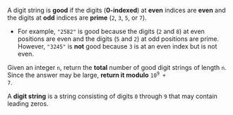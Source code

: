 A digit string is **good** if the digits (**0-indexed**) at **even** indices are **even** and the digits at **odd** indices are **prime** (`2`, `3`, `5`, or `7`).

- For example, `"2582"` is good because the digits (`2` and `8`) at even positions are even and the digits (`5` and `2`) at odd positions are prime. However, `"3245"` is **not** good because `3` is at an even index but is not even.

Given an integer `n`, return the **total** number of good digit strings of length `n`. Since the answer may be large, **return it modulo** <code>10<sup>9</sup> + 7</code>.

A **digit string** is a string consisting of digits `0` through `9` that may contain leading zeros.